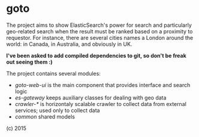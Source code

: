 # goto
The project aims to show ElasticSearch's power for search and particularly geo-related search when the result must be ranked based on a proximity to requestor. For instance, there are several cities names a London around the world: in Canada, in Australia, and obviously in UK.

**I've been asked to add compiled dependencies to git, so don't be freak out seeing them :)**

The project contains several modules:
* _goto-web-ui_ is the main component that provides interface and search logic
* _es-gateway_ keeps auxiliary classes for dealing with geo data
* _crawler-*_ is horizontaly scalable crawler to collect data from external services; used only to collect data
* _common_ shared models

(c) 2015
